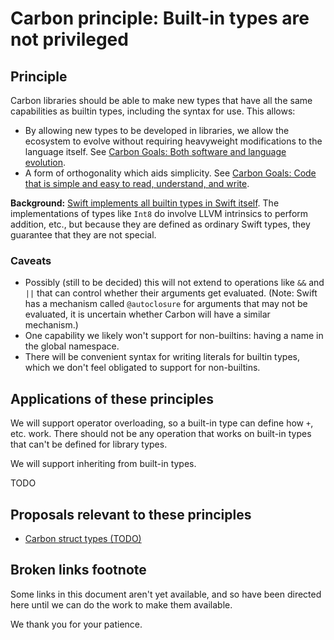 # Carbon principle: Built-in types are not privileged

<!--
Part of the Carbon Language, under the Apache License v2.0 with LLVM
Exceptions. See /LICENSE for license information.
SPDX-License-Identifier: Apache-2.0 WITH LLVM-exception
-->

## Principle

Carbon libraries should be able to make new types that have all the same
capabilities as builtin types, including the syntax for use. This allows:

- By allowing new types to be developed in libraries, we allow the ecosystem to
  evolve without requiring heavyweight modifications to the language itself. See
  [Carbon Goals: Both software and language evolution](https://github.com/jonmeow/carbon-lang/blob/proposal-goals/docs/project/goals.md#both-software-and-language-evolution).
- A form of orthogonality which aids simplicity. See
  [Carbon Goals: Code that is simple and easy to read, understand, and write](https://github.com/jonmeow/carbon-lang/blob/proposal-goals/docs/project/goals.md#code-that-is-easy-to-read-understand-and-write).

**Background:**
[Swift implements all builtin types in Swift itself](https://github.com/apple/swift/tree/master/stdlib/public/core).
The implementations of types like `Int8` do involve LLVM intrinsics to perform
addition, etc., but because they are defined as ordinary Swift types, they
guarantee that they are not special.

### Caveats

- Possibly (still to be decided) this will not extend to operations like `&&`
  and `||` that can control whether their arguments get evaluated. (Note: Swift
  has a mechanism called `@autoclosure` for arguments that may not be evaluated,
  it is uncertain whether Carbon will have a similar mechanism.)
- One capability we likely won't support for non-builtins: having a name in the
  global namespace.
- There will be convenient syntax for writing literals for builtin types, which
  we don't feel obligated to support for non-builtins.

## Applications of these principles

We will support operator overloading, so a built-in type can define how `+`,
etc. work. There should not be any operation that works on built-in types that
can't be defined for library types.

We will support inheriting from built-in types.

TODO

## Proposals relevant to these principles

- [Carbon struct types (TODO)](#broken-links-footnote)<!-- T:Carbon struct types -->

## Broken links footnote

Some links in this document aren't yet available, and so have been directed here
until we can do the work to make them available.

We thank you for your patience.
